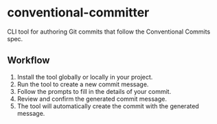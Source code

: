 # conventional-committer

CLI tool for authoring Git commits that follow the Conventional Commits spec.

## Workflow

1. Install the tool globally or locally in your project.
2. Run the tool to create a new commit message.
3. Follow the prompts to fill in the details of your commit.
4. Review and confirm the generated commit message.
5. The tool will automatically create the commit with the generated message.